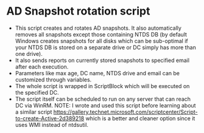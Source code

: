 # AD Snapshot rotation script
* This script creates and rotates AD snapshots. It also automatically removes all snapshots except those containing NTDS DB (by default Windows creates snapshots for all disks which can be sub-optimal if your NTDS DB is stored on a separate drive or DC simply has more than one drive). 
* It also sends reports on currently stored snapshots to specified email after each execution. 
* Parameters like max age, DC name, NTDS drive and email can be customized through variables. 
* The whole script is wrapped in ScriptBlock which will be executed on the specified DC. 
* The script itself can be scheduled to run on any server that can reach DC via WinRM.
NOTE: I wrote and used this script before learning about a similar script https://gallery.technet.microsoft.com/scriptcenter/Script-to-create-Active-2d389218 which is a better and cleaner option since it uses WMI instead of ntdsutil.
